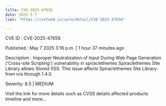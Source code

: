 ```yaml
---
title: CVE-2025-47656
date: 2025-5-7
lien: "https://cvefeed.io/vuln/detail/CVE-2025-47656"

---
```


CVE ID : CVE-2025-47656

Published :  May 7
2025
3:16 p.m. | 1 hour
37 minutes ago

Description : Improper Neutralization of Input During Web Page Generation ('Cross-site Scripting') vulnerability in spiraclethemes Spiraclethemes Site Library allows Stored XSS. This issue affects Spiraclethemes Site Library: from n/a through 1.4.0.

Severity: 6.5 | MEDIUM

Visit the link for more details
such as CVSS details
affected products
timeline
and more...
